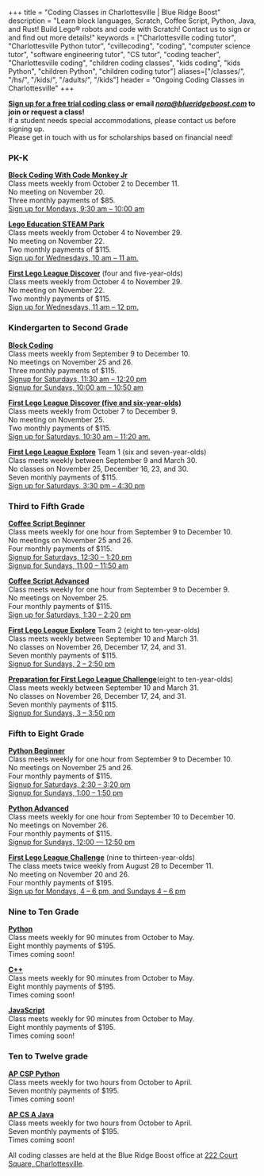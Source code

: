 +++
title = "Coding Classes in Charlottesville | Blue Ridge Boost"
description = "Learn block languages, Scratch, Coffee Script, Python, Java, and Rust! Build Lego&reg; robots and code with Scratch! Contact us to sign or and find out more details!"
keywords = ["Charlottesville coding tutor", "Charlottesville Python tutor", "cvillecoding", "coding", "computer science tutor", "software engineering tutor", "CS tutor", "coding teacher", "Charlottesville coding", "children coding classes", "kids coding", "kids Python", "children Python", "children coding tutor"]
aliases=["/classes/", "/hs/", "/kids/", "/adults/", "/kids"]
header = "Ongoing Coding Classes in Charlottesville"
+++


<div class="container">
    <div class="row  justify-content-center">
        <div class="col col-md-8">
            <div class="vstack gap-3 px-2 pb-2 text-center">  
                <div class="px-2 darknote">
                        <b><a href="https://trialcodingclasses.youcanbook.me/">Sign up for a free trial coding class</a> or email <a href="mailto:nora@blueridgeboost.com"><em>nora@blueridgeboost.com</em></a> to join or request a class!  </b> <br>
                    If a student needs special accommodations, please contact us before signing up. <br>
                    Please get in touch with us for scholarships based on financial need!
                </div>
            </div>
        </div>
    </div>
    <div class="row"> 
        <div class="col">
            <div class="container text-center">
                <div class="row">
                    <div class="col-sm">
                        <h3>PK-K</h3>
                        <p>
                        <a href="/class/coding/preschool-block-coding"><b>Block Coding With Code Monkey Jr</b></a><br>
                        Class meets weekly from October 2 to December 11. <br>
                        No meeting on November 20.<br>
                        Three monthly payments of $85.<br>
                        <a href="https://code-monkey-jr-mondays.cheddarup.com">Sign up for Mondays, 9:30 am &ndash; 10:00 am</a></p>
                        <p><a href="/class/coding/steam-park"><b>Lego Education STEAM Park</b></a><br>
                        Class meets weekly from October 4 to November 29. <br>
                        No meeting on November 22.<br>
                        Two monthly payments of $115. <br>
                        <a href="https://steam-park-wednesdays.cheddarup.com">Sign up for Wednesdays, 10 am &ndash; 11 am.</a></p>
                        <!-- <p>Lego Education Coding Express<br>
                        Class meets weekly in November and December.<br>
                        Two monthly payments of $115.<br>
                        Times coming soon!</p> -->
                        <p><a href="/class/coding/fll-discover"><b>First Lego League Discover</b></a> (four and five-year-olds)<br>
                        Class meets weekly from October 4 to November 29. <br>
                        No meeting on November 22.<br>
                        Two monthly payments of $115. <br>
                        <a href="https://fll-discover-team-wednesdays.cheddarup.com">Sign up for Wednesdays, 11 am &ndash; 12 pm.</a></p>
                    </div>
                    <div class="col-sm">
                        <h3>Kindergarten to Second Grade</h3>
                        <p><a href="/class/coding/kids-block-coding"><b>Block Coding</b></a><br>
                        Class meets weekly from September 9 to December 10.<br>
                        No meetings on November 25 and 26.<br>
                        Three monthly payments of $115.<br>
                        <a href="https://block-coding-saturdays.cheddarup.com">Signup for Saturdays, 11:30 am &ndash; 12:20 pm</a><br>
                        <a href="https://block-coding-sundays.cheddarup.com">Signup for Sundays, 10:00 am &ndash; 10:50 am</a></p>
                        <p><a href="/class/coding/fll-discover"><b>First Lego League Discover (five and six-year-olds)</b></a><br>
                        Class meets weekly from October 7 to December 9. <br>
                        No meeting on November 25.<br>
                        Two monthly payments of $115. <br>
                        <a href="https://fll-discover-team-saturdays.cheddarup.com">Sign up for Saturdays, 10:30 am &ndash; 11:20 am.</a></p>
                        <p><a href="/class/coding/fll-explore"><b>First Lego League Explore</b></a> Team 1 (six and seven-year-olds)<br>
                        Class meets weekly between September 9 and March 30.<br>
                        No classes on November 25, December 16, 23, and 30. <br>
                        Seven monthly payments of $115.<br>
                        <a href="https://fll-explore-team-1.cheddarup.com"> Sign up for Saturdays, 3:30 pm &ndash; 4:30 pm</a></p>
                    </div>
                </div>
                <div class="row">
                    <div class="col-sm">
                        <h3>Third to Fifth Grade</h3>
                            <p></p>
                            <a href="/class/coding/tweens-coffee-script"><b>Coffee Script Beginner</b></a> <br>
                            Class meets weekly for one hour from September 9 to December 10.<br>
                            No meetings on November 25 and 26.<br>
                            Four monthly payments of $115.<br>
                            <a href="https://coffee-script-beginner-saturdays.cheddarup.com">Signup for Saturdays, 12:30 &ndash; 1:20 pm</a><br>
                            <a href="https://coffee-script-beginner-sundays.cheddarup.com">Signup for Sundays, 11:00 &ndash; 11:50 am</a></p>
                            <a href="/class/coding/tweens-coffee-script"><b>Coffee Script Advanced</b></a> <br>
                            Class meets weekly for one hour from September 9 to December 9.<br>
                            No meetings on November 25.<br>
                            Four monthly payments of $115.<br>
                            <a href="https://coffee-script-advanced-saturdays.cheddarup.com">Sign up for Saturdays, 1:30 &ndash; 2:20 pm</a><br>
                            </p>
                            <p><a href="/class/coding/fll-explore"><b>First Lego League Explore</b></a> Team 2 (eight to ten-year-olds)<br>
                            Class meets weekly between September 10 and March 31.<br>
                            No classes on November 26, December 17, 24, and 31. <br>
                            Seven monthly payments of $115.<br>
                            <a href="https://fll-explore-team-2.cheddarup.com">Signup for Sundays, 2 &ndash; 2:50 pm</a></p>
                            <p><a href="/class/coding/fll-challenge"><b>Preparation for First Lego League Challenge</b></a>(eight to ten-year-olds)<br>
                            Class meets weekly between September 10 and March 31.<br>
                            No classes on November 26, December 17, 24, and 31. <br>
                            Seven monthly payments of $115.<br>
                            <a href="https://intro-fll-challenge.cheddarup.com">Signup for Sundays, 3 &ndash; 3:50 pm</a></p>
                    </div>
                    <div class="col-sm">
                        <h3>Fifth to Eight Grade</h3>
                            <p></p>
                            <a href="/class/coding/middle-school-python"><b>Python Beginner</b></a></br>
                            Class meets weekly for one hour from September 9 to December 10.<br>
                            No meetings on November 25 and 26.<br>
                            Four monthly payments of $115.<br>
                            <a href="https://python-beginner-saturdays.cheddarup.com">Signup for Saturdays, 2:30 &ndash; 3:20 pm</a><br>
                            <a href="https://python-beginner-sundays.cheddarup.com">Signup for Sundays, 1:00 &ndash; 1:50 pm</a><br></p>
                            <a href="/class/coding/python"><b>Python Advanced</b></a></br>
                            Class meets weekly for one hour from September 10 to December 10.<br>
                            No meetings on November 26.<br>
                            Four monthly payments of $115.<br>
                            <a href="https://python-advanced-sundays.cheddarup.com">Signup for Sundays, 12:00 &mdash; 12:50 pm</a></p>
                            <p><a href="/class/coding/fll-challenge"><b>First Lego League Challenge</b></a> (nine to thirteen-year-olds)<br>
                            The class meets twice weekly from August 28 to December 11.<br>
                            No meeting on November 20 and 26.<br>
                            Four monthly payments of $195.<br>
                            <a href="https://fll-challenge-competition.cheddarup.com">Sign up for Mondays, 4 &ndash; 6 pm, and Sundays 4 &ndash; 6 pm</a></p>
                    </div>
                </div>
            </div>
        </div>
    </div>
    <div class="row"> 
        <div class="col">
            <div class="container text-center">
                <div class="row">
                    <div class="col-sm">
                        <h3>Nine to Ten Grade</h3>
                        <p>
                        <a href=""><b>Python</b></a><br>
                            Class meets weekly for 90 minutes from October to May.<br>
                            Eight monthly payments of $195.<br>
                            Times coming soon!</p>
                        <p><a href=""><b>C++</b></a><br>
                            Class meets weekly for 90 minutes from October to May.<br>
                            Eight monthly payments of $195.<br>
                            Times coming soon!</p>
                        <p><a href=""><b>JavaScript</b></a><br>
                            Class meets weekly for 90 minutes from October to May.<br>
                            Eight monthly payments of $195.<br>
                            Times coming soon!</p>
                    </div>
                    <div class="col-sm">
                        <h3>Ten to Twelve grade</h3>
                        <p>
                        <a href=""><b>AP CSP Python</b></a><br>
                            Class meets weekly for two hours from October to April.<br>
                            Seven monthly payments of $195.<br>
                            Times coming soon!</p>
                        <p><a href=""><b>AP CS A Java</b></a><br>
                            Class meets weekly for two hours from October to April.<br>
                            Seven monthly payments of $195.<br>
                            Times coming soon!</p>
                    </div>
                </div>
            </div>
        </div>
    </div>
    <div class="row  justify-content-center">
        <div class="col col-md-8">
            <div class="vstack gap-3 px-2 pb-2 text-center">  
                <div class="px-2 darknote">
                    All coding classes are held at the Blue Ridge Boost office at <a href="https://www.google.com/maps/place/222+Court+Square,+Charlottesville,+VA+22902/@38.0310664,-78.4791609,17z/data=!3m1!4b1!4m5!3m4!1s0x89b38627a3559ba7:0x8f9b07d311b4dd9b!8m2!3d38.0310622!4d-78.4769669">222 Court Square, Charlottesville</a>. 
                </div>
            </div>
        </div>
    </div>
</div> 



